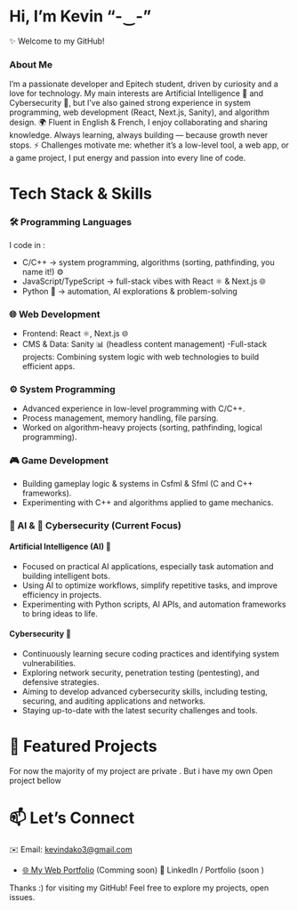# Hi, I’m Kevin “-‿-”
✨ Welcome to my GitHub!

### About Me
I’m a passionate developer and Epitech student, driven by curiosity and a love for technology.
My main interests are Artificial Intelligence 🤖 and Cybersecurity 🔐, but I’ve also gained strong experience in system programming, web development (React, Next.js, Sanity), and algorithm design.
🌍 Fluent in English & French, I enjoy collaborating and sharing knowledge.
Always learning, always building — because growth never stops.
⚡ Challenges motivate me: whether it’s a low-level tool, a web app, or a game project, I put energy and passion into every line of code.

# Tech Stack & Skills
### 🛠️ Programming Languages
I code in :
- C/C++ → system programming, algorithms (sorting, pathfinding, you name it!) ⚙️
- JavaScript/TypeScript → full-stack vibes with React ⚛️ & Next.js 🌐
- Python 🐍 → automation, AI explorations & problem-solving

### 🌐 Web Development
- Frontend: React ⚛️, Next.js 🌐
- CMS & Data: Sanity 📊 (headless content management)
-Full-stack projects: Combining system logic with web technologies to build efficient apps.

### ⚙️ System Programming
- Advanced experience in low-level programming with C/C++.
- Process management, memory handling, file parsing.
- Worked on algorithm-heavy projects (sorting, pathfinding, logical programming).

### 🎮 Game Development
- Building gameplay logic & systems in Csfml & Sfml (C and C++ frameworks).
- Experimenting with C++ and algorithms applied to game mechanics.

### 🤖 AI & 🔐 Cybersecurity (Current Focus)
#### Artificial Intelligence (AI) 🤖
- Focused on practical AI applications, especially task automation and building intelligent bots.
- Using AI to optimize workflows, simplify repetitive tasks, and improve efficiency in projects.
- Experimenting with Python scripts, AI APIs, and automation frameworks to bring ideas to life.
#### Cybersecurity 🔐
- Continuously learning secure coding practices and identifying system vulnerabilities.
- Exploring network security, penetration testing (pentesting), and defensive strategies.
- Aiming to develop advanced cybersecurity skills, including testing, securing, and auditing applications and networks.
- Staying up-to-date with the latest security challenges and tools.

# 🚀 Featured Projects
For now the majority of my project are private . But i have my own Open project bellow 
  
# 📫 Let’s Connect
✉️ Email: kevindako3@gmail.com
- [🌐 My Web Portfolio](https://my-weeb-portofolio-is-comming.soon) (Comming soon)
💼 LinkedIn / Portfolio (soon )

Thanks :) for visiting my GitHub! Feel free to explore my projects, open issues.

